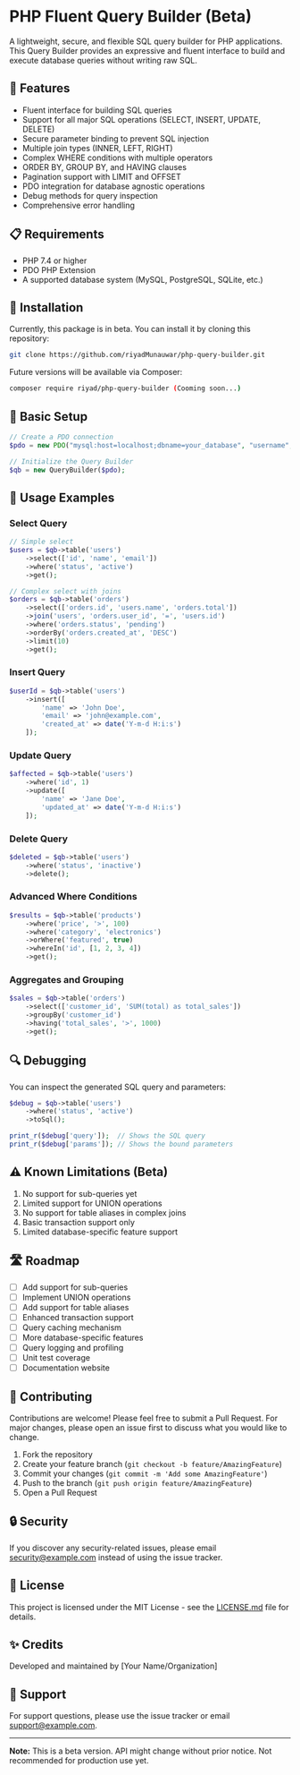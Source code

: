# PHP Fluent Query Builder (Beta)

A lightweight, secure, and flexible SQL query builder for PHP applications. This Query Builder provides an expressive and fluent interface to build and execute database queries without writing raw SQL.

## 🌟 Features

- Fluent interface for building SQL queries
- Support for all major SQL operations (SELECT, INSERT, UPDATE, DELETE)
- Secure parameter binding to prevent SQL injection
- Multiple join types (INNER, LEFT, RIGHT)
- Complex WHERE conditions with multiple operators
- ORDER BY, GROUP BY, and HAVING clauses
- Pagination support with LIMIT and OFFSET
- PDO integration for database agnostic operations
- Debug methods for query inspection
- Comprehensive error handling

## 📋 Requirements

- PHP 7.4 or higher
- PDO PHP Extension
- A supported database system (MySQL, PostgreSQL, SQLite, etc.)

## 🚀 Installation

Currently, this package is in beta. You can install it by cloning this repository:

```bash
git clone https://github.com/riyadMunauwar/php-query-builder.git
```

Future versions will be available via Composer:

```bash
composer require riyad/php-query-builder (Cooming soon...)
```

## 🔧 Basic Setup

```php
// Create a PDO connection
$pdo = new PDO("mysql:host=localhost;dbname=your_database", "username", "password");

// Initialize the Query Builder
$qb = new QueryBuilder($pdo);
```

## 📖 Usage Examples

### Select Query
```php
// Simple select
$users = $qb->table('users')
    ->select(['id', 'name', 'email'])
    ->where('status', 'active')
    ->get();

// Complex select with joins
$orders = $qb->table('orders')
    ->select(['orders.id', 'users.name', 'orders.total'])
    ->join('users', 'orders.user_id', '=', 'users.id')
    ->where('orders.status', 'pending')
    ->orderBy('orders.created_at', 'DESC')
    ->limit(10)
    ->get();
```

### Insert Query
```php
$userId = $qb->table('users')
    ->insert([
        'name' => 'John Doe',
        'email' => 'john@example.com',
        'created_at' => date('Y-m-d H:i:s')
    ]);
```

### Update Query
```php
$affected = $qb->table('users')
    ->where('id', 1)
    ->update([
        'name' => 'Jane Doe',
        'updated_at' => date('Y-m-d H:i:s')
    ]);
```

### Delete Query
```php
$deleted = $qb->table('users')
    ->where('status', 'inactive')
    ->delete();
```

### Advanced Where Conditions
```php
$results = $qb->table('products')
    ->where('price', '>', 100)
    ->where('category', 'electronics')
    ->orWhere('featured', true)
    ->whereIn('id', [1, 2, 3, 4])
    ->get();
```

### Aggregates and Grouping
```php
$sales = $qb->table('orders')
    ->select(['customer_id', 'SUM(total) as total_sales'])
    ->groupBy('customer_id')
    ->having('total_sales', '>', 1000)
    ->get();
```

## 🔍 Debugging

You can inspect the generated SQL query and parameters:

```php
$debug = $qb->table('users')
    ->where('status', 'active')
    ->toSql();

print_r($debug['query']);  // Shows the SQL query
print_r($debug['params']); // Shows the bound parameters
```

## ⚠️ Known Limitations (Beta)

1. No support for sub-queries yet
2. Limited support for UNION operations
3. No support for table aliases in complex joins
4. Basic transaction support only
5. Limited database-specific feature support

## 🛣️ Roadmap

- [ ] Add support for sub-queries
- [ ] Implement UNION operations
- [ ] Add support for table aliases
- [ ] Enhanced transaction support
- [ ] Query caching mechanism
- [ ] More database-specific features
- [ ] Query logging and profiling
- [ ] Unit test coverage
- [ ] Documentation website

## 🤝 Contributing

Contributions are welcome! Please feel free to submit a Pull Request. For major changes, please open an issue first to discuss what you would like to change.

1. Fork the repository
2. Create your feature branch (`git checkout -b feature/AmazingFeature`)
3. Commit your changes (`git commit -m 'Add some AmazingFeature'`)
4. Push to the branch (`git push origin feature/AmazingFeature`)
5. Open a Pull Request

## 🔒 Security

If you discover any security-related issues, please email security@example.com instead of using the issue tracker.

## 📝 License

This project is licensed under the MIT License - see the [LICENSE.md](LICENSE.md) file for details.

## ✨ Credits

Developed and maintained by [Your Name/Organization]

## 📧 Support

For support questions, please use the issue tracker or email support@example.com.

---

**Note:** This is a beta version. API might change without prior notice. Not recommended for production use yet.